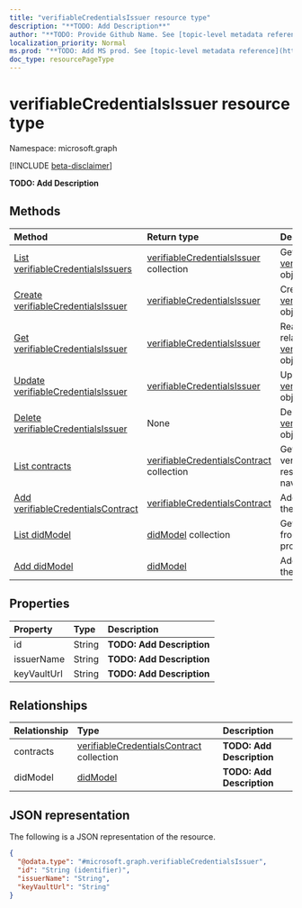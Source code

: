 ```yaml
---
title: "verifiableCredentialsIssuer resource type"
description: "**TODO: Add Description**"
author: "**TODO: Provide Github Name. See [topic-level metadata reference](https://msgo.azurewebsites.net/add/document/guidelines/metadata.html#topic-level-metadata)**"
localization_priority: Normal
ms.prod: "**TODO: Add MS prod. See [topic-level metadata reference](https://msgo.azurewebsites.net/add/document/guidelines/metadata.html#topic-level-metadata)**"
doc_type: resourcePageType
---
```


# verifiableCredentialsIssuer resource type

Namespace: microsoft.graph

[!INCLUDE [beta-disclaimer](../../includes/beta-disclaimer.md)]

**TODO: Add Description**

## Methods
|Method|Return type|Description|
|:---|:---|:---|
|[List verifiableCredentialsIssuers](../api/verifiablecredentialsissuer-list.md)|[verifiableCredentialsIssuer](../resources/verifiablecredentialsissuer.md) collection|Get a list of the [verifiableCredentialsIssuer](../resources/verifiablecredentialsissuer.md) objects and their properties.|
|[Create verifiableCredentialsIssuer](../api/verifiablecredentialsissuer-create.md)|[verifiableCredentialsIssuer](../resources/verifiablecredentialsissuer.md)|Create a new [verifiableCredentialsIssuer](../resources/verifiablecredentialsissuer.md) object.|
|[Get verifiableCredentialsIssuer](../api/verifiablecredentialsissuer-get.md)|[verifiableCredentialsIssuer](../resources/verifiablecredentialsissuer.md)|Read the properties and relationships of a [verifiableCredentialsIssuer](../resources/verifiablecredentialsissuer.md) object.|
|[Update verifiableCredentialsIssuer](../api/verifiablecredentialsissuer-update.md)|[verifiableCredentialsIssuer](../resources/verifiablecredentialsissuer.md)|Update the properties of a [verifiableCredentialsIssuer](../resources/verifiablecredentialsissuer.md) object.|
|[Delete verifiableCredentialsIssuer](../api/verifiablecredentialsissuer-delete.md)|None|Deletes a [verifiableCredentialsIssuer](../resources/verifiablecredentialsissuer.md) object.|
|[List contracts](../api/verifiablecredentialsissuer-list-contracts.md)|[verifiableCredentialsContract](../resources/verifiablecredentialscontract.md) collection|Get the verifiableCredentialsContract resources from the contracts navigation property.|
|[Add verifiableCredentialsContract](../api/verifiablecredentialsissuer-post-contracts.md)|[verifiableCredentialsContract](../resources/verifiablecredentialscontract.md)|Add contracts by posting to the contracts collection.|
|[List didModel](../api/verifiablecredentialsissuer-list-didmodel.md)|[didModel](../resources/didmodel.md) collection|Get the didModel resources from the didModel navigation property.|
|[Add didModel](../api/verifiablecredentialsissuer-post-didmodel.md)|[didModel](../resources/didmodel.md)|Add didModel by posting to the didModel collection.|

## Properties
|Property|Type|Description|
|:---|:---|:---|
|id|String|**TODO: Add Description**|
|issuerName|String|**TODO: Add Description**|
|keyVaultUrl|String|**TODO: Add Description**|

## Relationships
|Relationship|Type|Description|
|:---|:---|:---|
|contracts|[verifiableCredentialsContract](../resources/verifiablecredentialscontract.md) collection|**TODO: Add Description**|
|didModel|[didModel](../resources/didmodel.md)|**TODO: Add Description**|

## JSON representation
The following is a JSON representation of the resource.
<!-- {
  "blockType": "resource",
  "keyProperty": "id",
  "@odata.type": "microsoft.graph.verifiableCredentialsIssuer",
  "openType": false
}
-->
``` json
{
  "@odata.type": "#microsoft.graph.verifiableCredentialsIssuer",
  "id": "String (identifier)",
  "issuerName": "String",
  "keyVaultUrl": "String"
}
```

